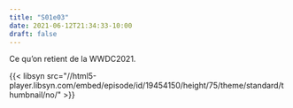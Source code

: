 ```yaml
---
title: "S01e03"
date: 2021-06-12T21:34:33-10:00
draft: false
---
```


Ce qu’on retient de la WWDC2021.

{{< libsyn src="//html5-player.libsyn.com/embed/episode/id/19454150/height/75/theme/standard/thumbnail/no/" >}}

